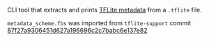 CLI tool that extracts and prints [TFLite metadata] from a `.tflite` file.

`metadata_scheme.fbs` was imported from `tflite-support` commit [87f27a9306451d627a196696c2c7babc6e137e82]

[TFLite metadata]: https://www.tensorflow.org/lite/models/convert/metadata
[87f27a9306451d627a196696c2c7babc6e137e82]: https://github.com/tensorflow/tflite-support/commit/87f27a9306451d627a196696c2c7babc6e137e82
